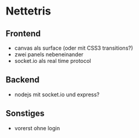 # Nettetris

## Frontend
- canvas als surface (oder mit CSS3 transitions?)
- zwei panels nebeneinander
- socket.io als real time protocol
 
 
## Backend
- nodejs mit socket.io und express?


## Sonstiges
- vorerst ohne login
